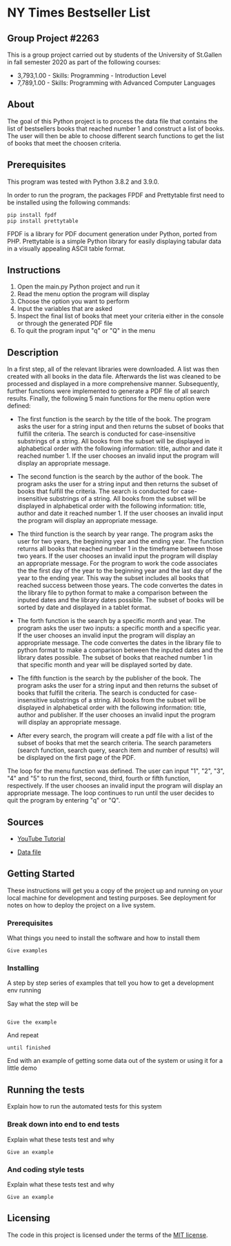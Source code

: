 # NY Times Bestseller List

## Group Project #2263
This is a group project carried out by students of the University of St.Gallen in fall semester 2020 as part of the following courses:
* 3,793,1.00 - Skills: Programming - Introduction Level
* 7,789,1.00 - Skills: Programming with Advanced Computer Languages

## About
The goal of this Python project is to process the data file that contains the list of bestsellers books that reached number 1 and construct a list of books.
The user will then be able to choose different search functions to get the list of books that meet the choosen criteria.

## Prerequisites
This program was tested with Python 3.8.2 and 3.9.0. 

In order to run the program, the packages FPDF and Prettytable first need to be installed using the following commands:

```
pip install fpdf
pip install prettytable
```
FPDF is a library for PDF document generation under Python, ported from PHP. 
Prettytable is a simple Python library for easily displaying tabular data in a visually appealing ASCII table format.

## Instructions
1. Open the main.py Python project and run it
2. Read the menu option the program will display
3. Choose the option you want to perform
4. Input the variables that are asked 
5. Inspect the final list of books that meet your criteria either in the console or through the generated PDF file
6. To quit the program input "q" or "Q" in the menu


## Description
In a first step, all of the relevant libraries were downloaded. A list was then created with all books in the data file.
Afterwards the list was cleaned to be processed and displayed in a more comprehensive manner. Subsequently, further functions were implemented to generate a PDF file of all search results. Finally, the following 5 main functions for the menu option were defined:

* The first function is the search by the title of the book. The program asks the user for a string input and then returns the subset of books that fulfill the criteria. The search is conducted for case-insensitive substrings of a string.
All books from the subset will be displayed in alphabetical order with the following information: title, author and date it reached number 1.
If the user chooses an invalid input the program will display an appropriate message.

* The second function is the search by the author of the book. The program asks the user for a string input and then returns the subset of books that fulfill the criteria. The search is conducted for case-insensitive substrings of a string.
All books from the subset will be displayed in alphabetical order with the following information: title, author and date it reached number 1.
If the user chooses an invalid input the program will display an appropriate message.

* The third function is the search by year range. The program asks the user for two years, the beginning year and the ending year. The function returns all books that reached number 1 in the timeframe between those two years.
If the user chooses an invalid input the program will display an appropriate message. 
For the program to work the code associates the the first day of the year to the beginning year and the last day of the year to the ending year.
This way the subset includes all books that reached success between those years.
The code convertes the dates in the library file to python format to make a comparison between the inputed dates and the library dates possible.
The subset of books will be sorted by date and displayed in a tablet format.

* The forth function is the search by a specific month and year. The program asks the user two inputs: a specific month and a specific year.
If the user chooses an invalid input the program will display an appropriate message.
The code convertes the dates in the library file to python format to make a comparison between the inputed dates and the library dates possible.
The subset of books that reached number 1 in that specific month and year will be displayed sorted by date.

* The fifth function is the search by the publisher of the book. The program asks the user for a string input and then returns the subset of books that fulfill the criteria. The search is conducted for case-insensitive substrings of a string.
All books from the subset will be displayed in alphabetical order with the following information: title, author and publisher.
If the user chooses an invalid input the program will display an appropriate message.

* After every search, the program will create a pdf file with a list of the subset of books that met the search criteria. The search parameters (search function, search query, search item and number of results) will be displayed on the first page of the PDF.

The loop for the menu function was defined. The user can input "1", "2", "3", "4" and "5" to run the first, second, third, fourth or fifth function, respectively.
If the user chooses an invalid input the program will display an appropriate message.
The loop continues to run until the user decides to quit the program by entering "q" or "Q".



## Sources
* [YouTube Tutorial](http://youtu.be/O4hNpq3Aiig)

* [Data file](https://drive.google.com/drive/folders/1xzpvleKVbRHnPR1SAKtJXcDCxg7K0Yhw)

## Getting Started

These instructions will get you a copy of the project up and running on your local machine for development and testing purposes. See deployment for notes on how to deploy the project on a live system.

### Prerequisites

What things you need to install the software and how to install them

```
Give examples
```

### Installing

A step by step series of examples that tell you how to get a development env running

Say what the step will be
```
``` 
```
Give the example
```

And repeat

```
until finished
```

End with an example of getting some data out of the system or using it for a little demo

## Running the tests

Explain how to run the automated tests for this system

### Break down into end to end tests

Explain what these tests test and why

```
Give an example
```

### And coding style tests

Explain what these tests test and why

```
Give an example
```

## Licensing

The code in this project is licensed under the terms of the [MIT license](https://opensource.org/licenses/MIT).

